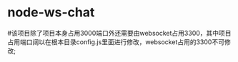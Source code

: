 # node-ws-chat
#该项目除了项目本身占用3000端口外还需要由websocket占用3300，其中项目占用端口阔以在根本目录config.js里面进行修改，websocket占用的3300不可修改;